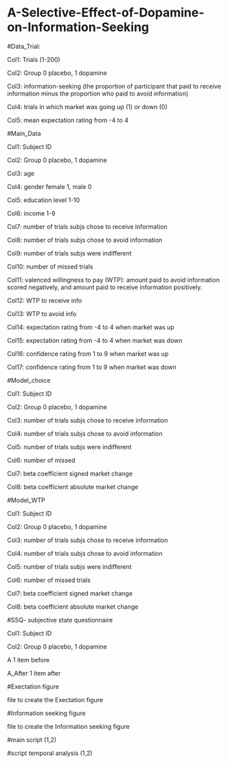 # A-Selective-Effect-of-Dopamine-on-Information-Seeking

#Data_Trial:

Col1: Trials (1-200)

Col2: Group 0 placebo, 1 dopamine 

Col3: information-seeking (the proportion of participant that paid to receive information minus the proportion who paid to avoid information)

Col4: trials in which market was going up (1) or down (0)

Col5: mean expectation rating from -4 to 4


#Main_Data


Col1: Subject ID

Col2: Group 0 placebo, 1 dopamine 

Col3: age

Col4: gender female 1, male 0

Col5: education level 1-10

Col6: income 1-9

Col7: number of trials subjs chose to receive information

Col8: number of trials subjs chose to avoid information

Col9: number of trials subjs were indifferent

Col10: number of missed trials

Col11: valenced willingness to pay (WTP): amount paid to avoid information scored negatively, and amount paid to receive information positively.

Col12: WTP to receive info

Col13: WTP to avoid info

Col14: expectation rating from -4 to 4 when market was up

Col15: expectation rating from -4 to 4 when market was down

Col16: confidence rating from 1 to 9 when market was up

Col17: confidence rating from 1 to 9 when market was down


#Model_choice

Col1: Subject ID

Col2: Group 0 placebo, 1 dopamine 

Col3: number of trials subjs chose to receive information

Col4: number of trials subjs chose to avoid information

Col5: number of trials subjs were indifferent

Col6: number of missed 

Col7: beta coefficient signed market change

Col8: beta coefficient absolute market change


#Model_WTP

Col1: Subject ID

Col2: Group 0 placebo, 1 dopamine 

Col3: number of trials subjs chose to receive information

Col4: number of trials subjs chose to avoid information

Col5: number of trials subjs were indifferent

Col6: number of missed trials

Col7: beta coefficient signed market change

Col8: beta coefficient absolute market change

#SSQ- subjective state questionnaire

Col1: Subject ID

Col2: Group 0 placebo, 1 dopamine

A 1 item before

A_After 1 item after


#Exectation figure

file to create the Exectation figure

#Information seeking figure

file to create the Information seeking figure

#main script (1,2)

#script temporal analysis (1,2)
